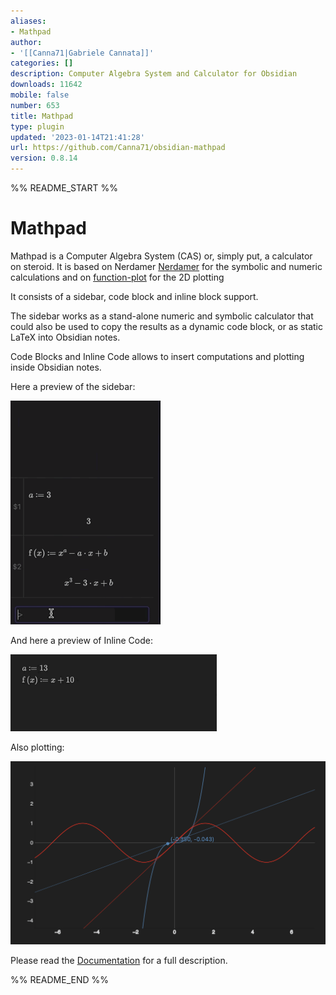 ```yaml
---
aliases:
- Mathpad
author:
- '[[Canna71|Gabriele Cannata]]'
categories: []
description: Computer Algebra System and Calculator for Obsidian
downloads: 11642
mobile: false
number: 653
title: Mathpad
type: plugin
updated: '2023-01-14T21:41:28'
url: https://github.com/Canna71/obsidian-mathpad
version: 0.8.14
---
```


%% README_START %%

# Mathpad

Mathpad is a Computer Algebra System (CAS) or, simply put, a calculator on steroid.
It is based on Nerdamer [Nerdamer](https://nerdamer.com/) for the symbolic and numeric calculations and on [function-plot](https://mauriciopoppe.github.io/function-plot/) for the 2D plotting

It consists of a sidebar, code block and inline block support.

The sidebar works as a stand-alone numeric and symbolic calculator that could also be used to copy the results as a dynamic code block, or as static LaTeX into Obsidian notes.

Code Blocks and Inline Code allows to insert computations and plotting inside Obsidian notes.

Here a preview of the sidebar:

<img src="https://raw.githubusercontent.com/Canna71/obsidian-mathpad/HEAD/docs/sidebar-01.gif" width="240" >

And here a preview of Inline Code:

<img src="https://raw.githubusercontent.com/Canna71/obsidian-mathpad/HEAD/docs/inline-code-05.gif" width="330" >

Also plotting:

<img src="https://raw.githubusercontent.com/Canna71/obsidian-mathpad/HEAD/docs/plot_tangents_01.png" width="600" >

Please read the [Documentation](docs/main.md) for a full description.



%% README_END %%